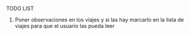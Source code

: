 TODO LIST

1. Poner observaciones en los viajes y si las hay marcarlo en la lista de viajes para que el usuario las pueda leer